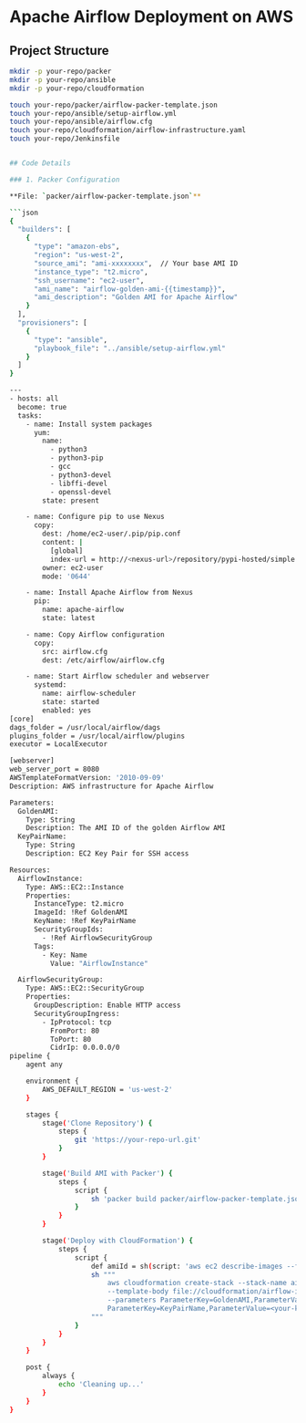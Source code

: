 # Apache Airflow Deployment on AWS
## Project Structure
```bash
mkdir -p your-repo/packer
mkdir -p your-repo/ansible
mkdir -p your-repo/cloudformation

touch your-repo/packer/airflow-packer-template.json
touch your-repo/ansible/setup-airflow.yml
touch your-repo/ansible/airflow.cfg
touch your-repo/cloudformation/airflow-infrastructure.yaml
touch your-repo/Jenkinsfile  


## Code Details

### 1. Packer Configuration

**File: `packer/airflow-packer-template.json`**  

```json
{
  "builders": [
    {
      "type": "amazon-ebs",
      "region": "us-west-2",
      "source_ami": "ami-xxxxxxxx",  // Your base AMI ID
      "instance_type": "t2.micro",
      "ssh_username": "ec2-user",
      "ami_name": "airflow-golden-ami-{{timestamp}}",
      "ami_description": "Golden AMI for Apache Airflow"
    }
  ],
  "provisioners": [
    {
      "type": "ansible",
      "playbook_file": "../ansible/setup-airflow.yml"
    }
  ]
}

---
- hosts: all
  become: true
  tasks:
    - name: Install system packages
      yum:
        name:
          - python3
          - python3-pip
          - gcc
          - python3-devel
          - libffi-devel
          - openssl-devel
        state: present

    - name: Configure pip to use Nexus
      copy:
        dest: /home/ec2-user/.pip/pip.conf
        content: |
          [global]
          index-url = http://<nexus-url>/repository/pypi-hosted/simple
        owner: ec2-user
        mode: '0644'

    - name: Install Apache Airflow from Nexus
      pip:
        name: apache-airflow
        state: latest

    - name: Copy Airflow configuration
      copy:
        src: airflow.cfg
        dest: /etc/airflow/airflow.cfg

    - name: Start Airflow scheduler and webserver
      systemd:
        name: airflow-scheduler
        state: started
        enabled: yes
[core]
dags_folder = /usr/local/airflow/dags
plugins_folder = /usr/local/airflow/plugins
executor = LocalExecutor

[webserver]
web_server_port = 8080
AWSTemplateFormatVersion: '2010-09-09'
Description: AWS infrastructure for Apache Airflow

Parameters:
  GoldenAMI:
    Type: String
    Description: The AMI ID of the golden Airflow AMI
  KeyPairName:
    Type: String
    Description: EC2 Key Pair for SSH access

Resources:
  AirflowInstance:
    Type: AWS::EC2::Instance
    Properties:
      InstanceType: t2.micro
      ImageId: !Ref GoldenAMI
      KeyName: !Ref KeyPairName
      SecurityGroupIds:
        - !Ref AirflowSecurityGroup
      Tags:
        - Key: Name
          Value: "AirflowInstance"

  AirflowSecurityGroup:
    Type: AWS::EC2::SecurityGroup
    Properties:
      GroupDescription: Enable HTTP access
      SecurityGroupIngress:
        - IpProtocol: tcp
          FromPort: 80
          ToPort: 80
          CidrIp: 0.0.0.0/0
pipeline {
    agent any

    environment {
        AWS_DEFAULT_REGION = 'us-west-2'
    }

    stages {
        stage('Clone Repository') {
            steps {
                git 'https://your-repo-url.git'
            }
        }

        stage('Build AMI with Packer') {
            steps {
                script {
                    sh 'packer build packer/airflow-packer-template.json'
                }
            }
        }

        stage('Deploy with CloudFormation') {
            steps {
                script {
                    def amiId = sh(script: 'aws ec2 describe-images --filters "Name=name,Values=airflow-golden-ami-*" --query "Images[*].ImageId" --output text', returnStdout: true).trim()
                    sh """
                        aws cloudformation create-stack --stack-name airflow-stack \
                        --template-body file://cloudformation/airflow-infrastructure.yaml \
                        --parameters ParameterKey=GoldenAMI,ParameterValue=\${amiId} \
                        ParameterKey=KeyPairName,ParameterValue=<your-key-pair>
                    """
                }
            }
        }
    }

    post {
        always {
            echo 'Cleaning up...'
        }
    }
}



